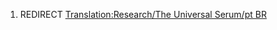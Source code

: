 1.  REDIRECT [Translation:Research/The Universal Serum/pt
    BR](Translation:Research/The_Universal_Serum/pt_BR "wikilink")